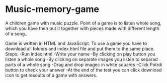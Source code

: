 # Music-memory-game
A children game with music puzzle. Point of a game is to listen whole song, which you have then put it together with pieces made with  different length of a song..

Game is written in HTML and JavaScript. To use a game you have to download all folders and index.html file and put them to the same place.
Steps:
-Run index.html
-Write your name
-By clicking on play button you listen a whole song
-By clicking on separate images you listen to separad parts of a whole song
-Drag and drop imagec in white squares
-Click Potrdi button to check your answer
-At the end of the test you can click download icon to get resoults of a game with answers.
